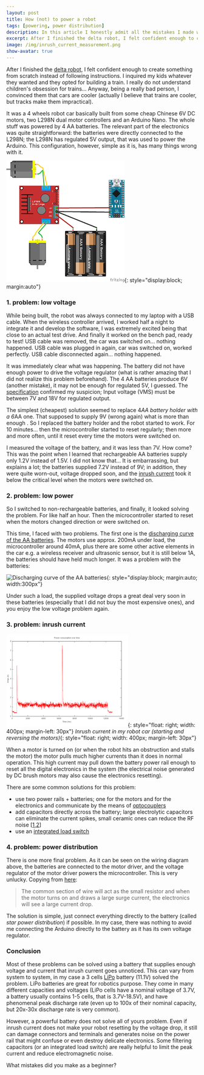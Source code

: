 ```yaml
---
layout: post
title: How (not) to power a robot 
tags: [powering, power distribution]
description: In this article I honestly admit all the mistakes I made with powering my first robot. Issues with power distribution, inrush current and other problem that e.g. caused the microcontroller to randomly reset
excerpt: After I finished the delta robot, I felt confident enough to create something from scratch instead of following instructions. We decided for a simple robot car, then I learned that even powering it is not actually so simple.  
image: /img/inrush_current_measurement.png
show-avatar: true
---
```


After I finished the [delta robot](http://dlacko.org/blog/2015/11/04/3d-printer-as-beginners-diy-project/), I felt confident enough to create something from scratch instead of following instructions. I inquired my kids whatever they wanted and they opted for building a train. I really do not understand children's obsession for trains... Anyway, being a really bad person, I convinced them that cars are cooler (actually I believe that trains are cooler, but tracks make them impractical).

It was a 4 wheels robot car basically built from some cheap Chinese 6V DC motors, two L298N dual motor controllers and an Arduino Nano. The whole stuff was powered by 4 AA batteries. The relevant part of the electronics was quite straightforward: the batteries were directly connected to the L298N; the L298N has regulated 5V output, that was used to power the Arduino. This configuration, however, simple as it is, has many things wrong with it.

![Daisy Chain with l298n](/img/daisy-chain-l298n.png){: style="display:block; margin:auto"} 

### 1. problem: low voltage

While being built, the robot was always connected to my laptop with a USB cable. When the wireless controller arrived, I worked half a night to integrate it and develop the software, I was extremely excited being that close to an actual test drive. And finally it worked on the bench pad, ready to test! USB cable was removed, the car was switched on... nothing happened. USB cable was plugged in again, car was switched on, worked perfectly. USB cable disconnected again... nothing happened.

It was immediately clear what was happening. The battery did not have enough power to drive the voltage regulator (what is rather amazing that I did not realize this problem beforehand). The 4 AA batteries produce 6V (another mistake), it may not be enough for regulated 5V, I guessed. The [specification](http://www.geeetech.com/wiki/index.php/L298N_Motor_Driver_Board) confirmed my suspicion; Input voltage (VMS) must be between 7V and 18V for regulated output.

The simplest (cheapest) solution seemed to replace 4*AA battery holder with a 6*AA one. That supposed to supply 9V (wrong again) what is more than enough . So I replaced the battery holder and the robot started to work. For 10 minutes... then the microcontroller started to reset regularly; then more and more often, until it reset every time the motors were switched on.

I measured the voltage of the battery, and it was less than 7V. How come? This was the point when I learned that  rechargeable AA batteries supply only 1.2V instead of 1.5V. I did not know that... It is embarrassing, but explains a lot; the batteries supplied 7.2V instead of  9V; in addition, they were quite worn-out, voltage dropped soon, and the [inrush current](https://en.wikipedia.org/wiki/Inrush_current) took it below the critical level when the motors were switched on.

### 2. problem: low power

So I switched to non-rechargeable batteries, and finally, it looked solving the problem. For like half an hour. Then the microcontroller started to reset when the motors changed direction or were switched on. 

This time, I faced with two problems. The first one is the [discharging curve of the AA batteries](http://www.powerstream.com/AA-tests.htm). The motors use approx. 200mA under load, the microcontroller around 40mA, plus there are some other active elements in the car e.g. a wireless receiver and ultrasonic sensor, but it is still below 1A, the batteries should have held much longer. It was a problem with the batteries:

![Discharging curve of the AA batteries](https://www.powerstream.com/z/AA-1amp.png){: style="display:block; margin:auto; width:300px"} 

Under such a load, the supplied voltage drops a great deal very soon in these batteries (especially that I did not buy the most expensive ones), and you enjoy the low voltage problem again.

### 3. problem: inrush current

![Inrush current measurement](/img/inrush_current_measurement.png){: style="float: right; width: 400px; margin-left: 30px"}
*Inrush current in my robot car (starting and reversing the motors)*{: style="float: right; width: 400px; margin-left: 30px"}

When a motor is turned on (or when the robot hits an obstruction and stalls the motor) the motor pulls much higher currents than it does in normal operation. This high current may pull down the battery power rail enough to reset all the digital electronics in the system (the electrical noise generated by DC brush motors may also cause the electronics resetting).

There are some common solutions for this problem:

- use two power rails + batteries; one for the motors and for the electronics and communicate by the means of [optocouplers](https://en.wikipedia.org/wiki/Opto-isolator)
- add capacitors directly across the battery; large electrolytic capacitors can eliminate the current spikes, small ceramic ones can reduce the RF noise [[1](http://robotics.stackexchange.com/questions/267/why-are-capacitors-added-to-motors-in-parallel-what-is-their-purpose),[2](http://www.societyofrobots.com/schematics_powerregulation.shtml)]
- use an [integrated load switch](http://www.ti.com/lit/an/slva670a/slva670a.pdf)

### 4. problem: power distribution

There is one more final problem. As it can be seen on the wiring diagram above, the batteries are connected to the motor driver, and the voltage regulator of the motor driver powers the microcontroller. This is very unlucky. Copying from [here](http://www.cs.cmu.edu/~chuck/infopg/roboinfo.html):

> The common section of wire will act as the small resistor and when the motor turns on and draws a large surge current, the electronics will see a large current drop.

The solution is simple, just connect everything directly to the battery (called *star power distribution*) if possible. In my case, there was nothing to avoid me connecting the Arduino directly to the battery as it has its own voltage regulator.

### Conclusion

Most of these problems can be solved using a battery that supplies enough voltage and current that inrush current goes unnoticed. This can vary from system to system, in my case a 3 cells [LiPo](http://www.rchelicopterfun.com/rc-lipo-batteries.html) battery (11.1V) solved the problem. LiPo batteries are great for robotics purpose. They come in many different capacities and voltages (LiPo cells have a nominal voltage of 3.7V, a battery usually contains 1-5 cells, that is 3.7V-18.5V), and have phenomenal peak discharge rate (even up to 100x of their nominal capacity, but 20x-30x discharge rate is very common).

However, a powerful battery does not solve all of yours problem. Even if inrush current does not make your robot resetting by the voltage drop, it still can damage connectors and terminals and generates noise on the power rail that might confuse or even destroy delicate electronics. Some filtering capacitors (or an integrated load switch) are really helpful to limit the peak current and reduce electromagnetic noise.

What mistakes did you make as a beginner?




